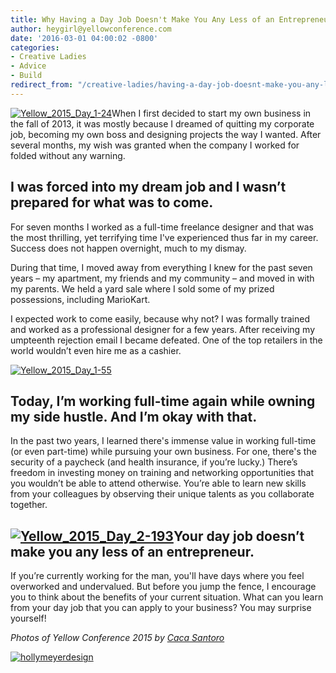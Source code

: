 ```yaml
---
title: Why Having a Day Job Doesn't Make You Any Less of an Entrepreneur
author: heygirl@yellowconference.com
date: '2016-03-01 04:00:02 -0800'
categories:
- Creative Ladies
- Advice
- Build
redirect_from: "/creative-ladies/having-a-day-job-doesnt-make-you-any-less-of-an-entrepreneur/"
---
```


[![Yellow_2015_Day_1-24](http://yellowconference.com/wp-content/uploads/2016/02/Yellow_2015_Day_1-24.jpg)](http://yellowconference.com/wp-content/uploads/2016/02/Yellow_2015_Day_1-24.jpg)When I first decided to start my own business in the fall of 2013, it was mostly because I dreamed of quitting my corporate job, becoming my own boss and designing projects the way I wanted. After several months, my wish was granted when the company I worked for folded without any warning.

## **I was forced into my dream job and I wasn’t prepared for what was to come.**

For seven months I worked as a full-time freelance designer and that was the most thrilling, yet terrifying time I've experienced thus far in my career. Success does not happen overnight, much to my dismay.

During that time, I moved away from everything I knew for the past seven years – my apartment, my friends and my community – and moved in with my parents. We held a yard sale where I sold some of my prized possessions, including MarioKart.

I expected work to come easily, because why not? I was formally trained and worked as a professional designer for a few years. After receiving my umpteenth rejection email I became defeated. One of the top retailers in the world wouldn’t even hire me as a cashier.

[![Yellow_2015_Day_1-55](http://yellowconference.com/wp-content/uploads/2016/02/Yellow_2015_Day_1-55.jpg)](http://yellowconference.com/wp-content/uploads/2016/02/Yellow_2015_Day_1-55.jpg)

## **Today, I’m working full-time again while owning my side hustle. And I’m okay with that.**

In the past two years, I learned there's immense value in working full-time (or even part-time) while pursuing your own business. For one, there's the security of a paycheck (and health insurance, if you’re lucky.) There’s freedom in investing money on training and networking opportunities that you wouldn’t be able to attend otherwise. You’re able to learn new skills from your colleagues by observing their unique talents as you collaborate together.

## **[![Yellow_2015_Day_2-193](http://yellowconference.com/wp-content/uploads/2016/02/Yellow_2015_Day_2-193.jpg)](http://yellowconference.com/wp-content/uploads/2016/02/Yellow_2015_Day_2-193.jpg)Your day job doesn’t make you any less of an entrepreneur.**

If you’re currently working for the man, you'll have days where you feel overworked and undervalued. But before you jump the fence, I encourage you to think about the benefits of your current situation. What can you learn from your day job that you can apply to your business? You may surprise yourself!

_Photos of Yellow Conference 2015 by [Caca Santoro](http://cacasantoro.com/)_

[![hollymeyerdesign](http://yellowconference.com/wp-content/uploads/2016/02/hollymeyerdesign.jpg)](http://hollymeyerdesign.com/)
